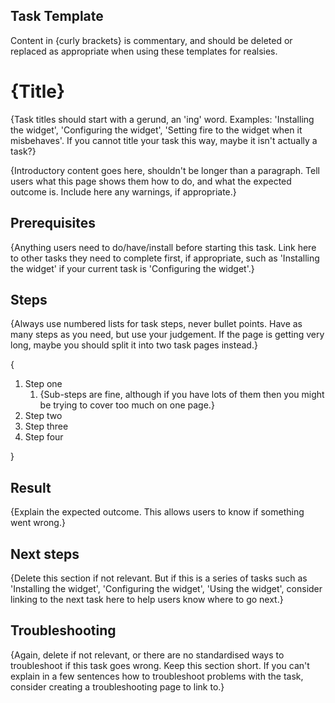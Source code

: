 ## Task Template
Content in {curly brackets} is commentary, and should be deleted or replaced as appropriate when using these templates for realsies.

# {Title}
{Task titles should start with a gerund, an 'ing' word. Examples: 'Installing the widget', 'Configuring the widget', 'Setting fire to the widget when it misbehaves'. If you cannot title your task this way, maybe it isn't actually a task?}

{Introductory content goes here, shouldn't be longer than a paragraph. Tell users what this page shows them how to do, and what the expected outcome is. Include here any warnings, if appropriate.}

## Prerequisites
{Anything users need to do/have/install before starting this task. Link here to other tasks they need to complete first, if appropriate, such as 'Installing the widget' if your current task is 'Configuring the widget'.}

## Steps
{Always use numbered lists for task steps, never bullet points. Have as many steps as you need, but use your judgement. If the page is getting very long, maybe you should split it into two task pages instead.}

{
1. Step one
    1. {Sub-steps are fine, although if you have lots of them then you might be trying to cover too much on one page.}
2. Step two
3. Step three
4. Step four

}

## Result
{Explain the expected outcome. This allows users to know if something went wrong.}

## Next steps
{Delete this section if not relevant. But if this is a series of tasks such as 'Installing the widget', 'Configuring the widget', 'Using the widget', consider linking to the next task here to help users know where to go next.}

## Troubleshooting
{Again, delete if not relevant, or there are no standardised ways to troubleshoot if this task goes wrong. Keep this section short. If you can't explain in a few sentences how to troubleshoot problems with the task, consider creating a troubleshooting page to link to.}
